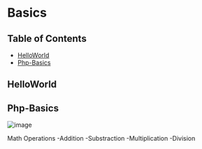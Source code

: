 # Basics

## Table of Contents 



- [HelloWorld](#helloworld)
- [Php-Basics](#php-basics)


## HelloWorld

## Php-Basics
![image](https://user-images.githubusercontent.com/57916204/156655168-fed8fab6-6795-4b06-b83e-b4612d2a0183.png)

 Math Operations
 -Addition
 -Substraction
 -Multiplication
 -Division



